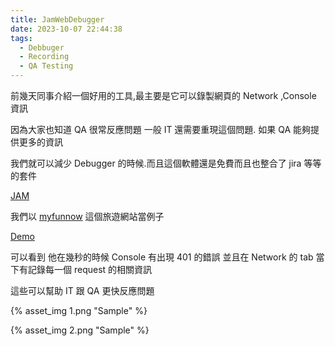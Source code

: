 ```yaml
---
title: JamWebDebugger
date: 2023-10-07 22:44:38
tags:
  - Debbuger
  - Recording
  - QA Testing
---
```


前幾天同事介紹一個好用的工具,最主要是它可以錄製網頁的 Network ,Console 資訊

因為大家也知道 QA 很常反應問題 一般 IT 還需要重現這個問題. 如果 QA 能夠提供更多的資訊

我們就可以減少 Debugger 的時候.而且這個軟體還是免費而且也整合了 jira 等等的套件

[JAM](https://jam.dev/)

我們以 [myfunnow](https://www.myfunnow.com/en) 這個旅遊網站當例子

[Demo](https://jam.dev/c/dce8eee6-c996-498d-89ed-7a65d8c972b6)

可以看到 他在幾秒的時候 Console 有出現 401 的錯誤 並且在 Network 的 tab 當下有記錄每一個 request 的相關資訊

這些可以幫助 IT 跟 QA 更快反應問題

{% asset_img 1.png "Sample" %}

{% asset_img 2.png "Sample" %}
